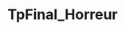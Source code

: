 # TpFinal_Horreur
<!--  
JÉSUS SANTERRE
                   dMMMMMMMMMMMMMMMMMMMMMMMMMmdhyyyyyyyyyyyyyyyyyyyyyyyyyyyyyso/:--.--:+osyyyyyyyyyyyyyyyyyyhmNNd+-..```..-:/+osssssssyhhsoo++osssyyyhdmNNNNNNNmddhhhhhdddddddmmNNNNNNNNNNNNNNNNNNNNNMMMMMMNNNNNNmmmNmmNNNmmmmmmmmmmmmmmmmmmmmmmmmmmmmmmmmmmmmmmmmmmmmmmNNMMMMMMMMMMMMMMMMMMMMNNNNmmmmmmmmdd
                  .mMMMMMMMMMMMMMMMMMMMMMMMMNmhhyyyyyyyyyyyyyyyyyyyyyyyyyyyyyyso+//://+syyyyyyyyyyyyyyyyyyyydmNNh/-.````..-:/+osssssssyhysoo++oosssyyhdmNNNNNNNmddhhhhhdddddddmmNNNNNNNNNNNNNNNNNNNNMMMMMMMNNNNNNNmNNNmNNNNNNmmmmmmmmmmmmmmmmmmmmmmmmmmmmmmmmmmmmmmmmmmmNNMMNmdddddmNNMMMMMMMMNNNNmmmmmmdddd
                  /MMMMMMMMMMMMMMMMMMMMMMMMMNdhyyyyyyyyyyyyyyyyyyyyyyyyyyyyyyyyyssssssyyyyyyyyyyyyyyyyyyyyyhdmNNy:..````..-:++sssssossyhyso+++oosssyyhdmNNNNNNmmddhhhhhdddddddmmNNNNNNNNNNNNNNNNNNNNMMMMMMMNNNNNNNNmmmmmmmmmmmmmmmmmmmmmmmmmmmmmmmmmmmmmmmmmmmmmmmmmmmmmNNNmyo+///+oshmNNNMMMMNNNNmmmmdddddd
                  sMMMMMMMMMMMMMMMMMMMMMMMMNNdhyyyyyyyyyyyyyyyyyyyyyyyyyyyyyyyyyyyyyyyyyyyyyyyyyyyyyyyyyyyyhdmNms:..````..-/+osssssossyysoo+++oosssyyhdNNNNNNNmmdhhhhhhdddddddmNNNNNNNNNNNNNNNNNNNNMMMMMMMNNNNNNNNNmmmmmmmmmNNNmmmmmmmmmmmmmmmmmmmmmmmmmmmmmmmmmmdddmmmmNNNs/-....--/+ydmNNNNNNNNmmmmmdddhhh
                  NMMMMMMMMMMMMMMMMMMMMMMMMNmdhyyyyyyyyyyyyyyyyyyyyyyyyyyyyyyyyyyyyyyyyyyyyyyyyyyyyyyyyyyyyhdNNdo-.`````.--/+ossyssssyhysoo+++oosssyyhmNNNNNNNmmdhhhhhdddddddmmNNNNNNNNNNNNNNNNNNNNMMMMMMMNNNNNNNmmmmmmmmmmmNmmmmmmmmmmmmmmmmmmmmmmmmmmmmmmmmmmmdddddmmNNNd/-.````..-:oyhdmNNNNNmmmmmdddhhhh
                 .MMMMMMMMMMMMMMMMMMMMMMMMMMNdhyyyyyyyyyyyyyyyyyyyyyyyyyyyyyyyyyyyyyyyyyyyyyyyyyyyyyyyyyyyyhmNNh+-.````..-:/+ossyyyyyhhyso+++oosssyyhdmNNNNNNNmddhhhhhdddddddmmNNNNNNNNNNNNNNNNNNNNMMMMMMMNNNNNNmmmmmmmmmmmmmmmmmmmmmmmmmmmmmmmmmmmmmmmmmmmmmmmdddddmmmNNNy:.```````.:+syhdmmmmmmdddddhhhyyy
                 oMMMMMMMMMMMMMMMMMMMMMMMMMMNdhyyyyyyyyyyyyyyyyyyyyyyyyyyyyyyyyyyyyyyyyyyyyyyyyyyyyyyyyyyyyhmNNy/-.````..-:++osyhhhhhhhyso+++oossyyhhdmNNNNNNNmddhhhhddddddddmmNNNNNNNNNNNNNNNNNNNNMMMMMMNNNNNNNmmmmmmmmmmmmmmmmmmmmmmmmmmmmmmmmmmmmmmmmmmmmmddddddmmmmNNmo-```  ```.-/osshhdddddhhhhhyyyyyy
                 yMMMMMMMMMMMMMMMMMMMMMMMMMMMmdhyyyyyyyyyyyyyyyyyyyyyyyyyyyyyyyyyyyyyyyyyyyyyyyyyyyyyyyyyyhdmNms:..````..-/++osyhhhhhhhsoo+++oosssyhhdmNNNNNNmmddhhhhddddddddmmNNNNNNNNNNNNNNNNNNNMMMMMMMNNNNNmmmmmmmmmmmmNmmmmmmmmmmmmmmmmmmmmmmmmmmmmmmmmmmddddddmmmmNNd+.``   ```.-/+osyhhhhhhyyyyyssssss
                .mMMMMMMMMMMMMMMMMMMMMMMMMMMMNmhhyyyyyyyyyyyyyyyyyyyyyyyyyyyyyyyyyyyyyyyyyyyyyyyyyyyyyyyyyhdNNmo:..````..-/+ossyhhhyhhyso++++oosssyyhdmmmmmmmmddhhhhdddddddddmmNNNNNNNNNNNNNNNNNNNMMMMMMMNNNNNmmNmmmmmmmmmmmmmmmmmmmmmmmmmmmmmmmmmmmmmmmmmmmmddddddmmmNNNh/.``   ```.:/+osyyyyyyyssssooooooo
                :MMMMMMMMMMMMMMMMMMMMMMMMMMMMMNmhhyyyyyyyyyyyyyyyyyyyyyyyyyyyyyyyyyyyyyyyyyyyyyyyyyyyyyyyyhmNNd+-.````..-:/+osyhhhyyyyyso+++++ossssyyhdddmmmmddhhhhhhhhhhhhddmmNNNNNNNNNNNNNNNNNNNMMMMMMMNNNNmmmmmmNNNmmmmmmmmmmmmmmmmmmmmmmmmmmmmmmmmdmmmmmmmdddddmmmNNNy:```   ```.:/+osyyyysssoo+++++++++
                sMMMMMMMMMMMMMMMMMMMMMMMMMMMMMMNmdhyyyyyyyyyyyyyyyyyyyyyyyyyyyyyyyyyyyyyyyyyyyyyyyyyyyyyyhdmNNh/-..```..-:++ossysssssyyysssooosssssyyyhhhhhhyyyyyyyyyysyyyyhhdmmmmmmNNNNNNNNNNNNNNMMMMMMNNNNNNmmmmmmmmmmmmmmmmmmmmmmmmmmmmmmmmmmmmmmmmmmmmmmmmmmddddmmNNms-``    ``.-:/+ossyysso++///:://///
                dMMMMMMMMMMMMMMMMMMMMMMMMMMMMMMMNNmhhyyyyyyyyyyyyyyyyyyyyyyyyyyyyyyyyyyyyyyyyyyyyyyyyyyyyhdNNmy/-..```.-/+ssooooooosssssooooooooooosssyyyyyyyyyyysssssssssyyhhhddddmmmNNNNNNNNNNNNNMMMMMNNNNNNmmmmNNNmNmmmmmmmmmmmmmmmmmmmmmmmmmmmmmmmmmmmmmmmmdddddmmNNm+-``    ``.-:/+ossssso++//::::::://
               -NMMMMMMMMMMMMMMMMMMMMMMMMMMMMMMMMMNmddhhyyyyyyyyyyyyyyyyyyyyyyyyyyyyyyyyyyyyyyyyyyyyyyyyhdmNNms:-...-:/osyy+++oossyyysoooooooooooossssssssssssysyyssosossyyyyyyyhhddmmNNNNNNNNNNNNNNNNMMNNNNNNNmmmmmmmmmmmmmmmmmmmmmmmmmmmmmmmmdmmmmmmmmmmmmmmmddddddmmNh/.``   ```.-//+ossssso++//::::::://
               +MMMMMMMMMMMMMMMMMMMMMMMMMMMMMMMMMMMMNNmdhhyyyyyyyyyyyyyyyyyyyyyyyyyyyyyyyyyyyyyyyyyyyyyyhdmNNmy+:-:/osssso/++oyyyyysoo++++ooooooossssssyyhhhhhyyyyso+o++//+ossssoshdmmNNNNNNNmmmmmmNNNNNNNNNNNNNNmmmmmmmmmmmmmmmmmmmmmmmmmmmmmmdmmmmmmmmmmmmmddddddddmmNy:.``   ```.://+osssssoo++//////////
               yMMMMMMMMMMMMMMMMMMMMMMMMMMMMMMMMMMMMMMMNmmddhhyyyyyyyyyyyyyyyyyyyyyyyyyyyyyyyyyyyyyyyyhhdmmNNmho/+oso+oo/://oyyssso+++//+++oosssossossyyhhhhhyyyssssyyyyss+///////osyhddmmmmmmmmmmmNNNMNNNNNNmmmmmNmmmmmmmmmmmmmmmmmmmmmmmmmmmmmmmmmmmmmmmmmdddddhhhddmms-``    ```.:/+oossssssoo+++++///+++
               NMMMMMMMMMMMMMMMMMMMMMMMMMMMMMMMMMMMMMMMMMMNNmmddhhhhhhhhyyysssssyyhhhhhhhyyyyyyyyyyhhhhdmNNNmyo++oo++++/-:/oyssso//+//:oooyyssooysssyyhhhhyyyssssyyhhhhhyyssoo++//+ooooosyddddhddmmNNMNNNNNNNmmmNNmmmmmmmmmmmmmmmmmmmmmmmmmmmmmmmmmmmmmmmmdddddhhhhhhdmm+-``    ```-:/+oosysssoooo++++++++++
              .MMMMMMMMMMMMMMMMMMMMMMMMMMMMMMMMMMMMMMMMMMMMMMMNNNmmmmddhhhyyyyyyhhdmmmmdddhhhhhhhddddmmNNNNms+++os//++/--:/sooo+////o++yddhyyyosssyhdhhyyyyysssyyhhhyyssyyyyyyyyyssooooooosyyo++shdNNNNNNmmmmmmmmNNNmmmmmmmmmmmmmmmmmmmmmmmmmmmmmmmmmmmmdddddhhhhhyhhdmd/.``    ``.-:/+ossysssoooo++++++++++
              oMMMMMMMMMMMMMMMMMMMMMMMMMMMMMMMMMMMMMMMMMMMMMMMMMMMNNNmmdddddddddmmmmNNNNmmmmmmmmNNNNNNMMMNdo++++oo/+++/:::s+oyo+/+/shsymmdmhhdyhyhdmdhyshhyssyhddhyyhhddmdddddddhhhhhhyysssssoooo+/smNmmddmmmmmmmmNNNNmmmmmmmmmmmmmmmmmmmmmmmmmmmmmmmmmdddddhhhyyyyhhdmy:.`     ``.-//+ossysssoooo++++++++++
             `hMMMMMMMMMMMMMMMMMMMMMMMMMMMMMMMMMMMMMMMMMMMMMMMMMMMNNNmmmmmmmmmmmmmNNNNNNNNNNNMMMMMMMMMMNNdo++++os+/ooo/+//+sssyososddhmmmmhdmmhddmmddhhhhssyhdmhhhdmmmmmmmmmmmmmmmmmmmmdhdhhhysso+/:/++++ydmmmmmmmNNNNNNmmmmmmmmmmmmmmmmmmmmmmmmmmmmmmddddhhhhhyyyyhddms-``    ```.:/++ossysssoooo++++++++//
             .NMMMMMMMMMMMMMMMMMMMMMMMMMMMMMMMMMMMMMMMMMMMMMMMMMMNNNNmmmNNNNNNNNNNNNNNNNNNNMMMMMMMMMMNdso+++oossyo+yyooo++shhhhhysdmddmmmdmmmddddmmdhddhhyhmNmddmNNNNNNNNNNNNNNNNNNNNmmmdddhhhyyssoo/:///ohdmmmmmmNNNNNNNmmmmmmmmmmmmmmmmmmmmmmmmmmdddddhhhhhhyyyyyhdmdo-``    ``.-:/+oosyysssooo+++++++++//
             :MMMMMMMMMMMMMMMMMMMMMMMMMMMMNNMMMMMMMMMMMMMMMMMMMMMNNNNNNNNNNNNNNNNNNNNNNNNNNMMMMMMMMMNd+/+++syyyhhyhddyyssydmmmdhhhddhdddhdmddhhdddhhhyhhydmmmddmNNNNNNNMMMMMMMMMMMMNNNNmmmddddddyhhyso++++shdmmmmNNNNNNNNmmmmmmmmmmmmmmmmmmmmmmmmdddddhhhhhhyyyyyyyhdmd+.``    ``.-:/+ossyysssooo+++++++++//
             sMMMMMMMMMMMMMMMMMMMMNNNNmmmmmmmmmmNNNNMMMMMMMMMMMMMNNNNNNNNNNNNNNNNNNNNNNNNNMMMMMMMMMNdy//++oshhdmmdmmdhhhhdmmmddhyhhyyyyyyhhhhyhhhyyyyyyyyhhhhhhhhhhdmmmNNNNMMMMMMMMMMNNNNNmddmmmmdddhhyssshdmmmmmNNNNNNNNNNmmmmmmmNmmmmmmmmmmmmdddddhhhhhyyyyyyyyyyhdmh/.``   ```.-/++osyyyssooo+++++++++++/
             dMMMMMMMMMMMMMMMMMNNmmdddddddddhhdddddmmNNNMMMMMMMMMNNNNNNNNNNNNNNNNNNNNNNNNNNMMMMMMMMds/:++syydmmNmmNNmddmmddddhhyyssssooooosssssosooooooooosooo++++oooossyhddmmNMMMMMMMMNNNmmNmmdhhyyyhdddddmmmmNNNNNNNNNNNNNNNNNNNNNNmmmmmmmmdddddhhhhhyyyyyysssssyhddy:```   ```.:/+ossyyyssooo++++++++++//
            -NMMMMMMMMMMMMMMMNNmddhhhhhhhhhhhhhhhhhhddmmmNNMMMMMMNNNNNNNNNNNNNNNNNNNNNNNNNNMMMMMMNd/-:/+oyddmmmNmmNNmddddhyysyyssoo+///+++++++++++++++++/++//////////++++oosssyhmNMMMNNNNNNNmmmdysoysyddmmmmNNNNNNNNNNNNNNNNNNNNNNNNmmmmmmddddddhhhhhyyyyyysssssssyydds-``    ``.-:/+osyyyyssooo+++++++++///
            +MMMMMMMMMMMMMMMNmddhhhhyyyyyyyyyyyyyyhhhhhddmNNMMMMMNNNNNNNNNNNNNNNNNNNNNNNNNNMMNNNNh:-:+syhmmmNNNNmmmmdhyyyyssooooo/+++//////////////////////////////////////+++++oshdNNNNNNNNNmmdyo+/oyyhdmNNNMMMNNNNNNNNNNNNNNNNNNNNmmmmmdddddhhhhhyyyyyysssssooossyddo-``   ```.-//+osyyyyssooo++++++++////
            hMMMMMMMMMMMMMMNmdhhyyyyyyyyyyyyyyyyyyyyyyhhhddmNMMMMMMNNNNNNmmmNNNNNNNNNNNNNNNNNNmhh/-/ohddmNNNNNNmmdhhysoo+++++++////////:::::::::::////////////////////////////////++syhdmmmddhhyss+/++oyhmNMMMMMMNNNNMMMNNNNNNNNNNNmmmmdddddhhhhhhyyyyyssssooooooosydh+.``   ```.:/+ossyyyyssoo++++++++/////
            NMMMMMMMMMMMMMMNmdhhyyyyyyyyyyyyyyyyyyyyyyyhhhdmNMMMMMMMMMNNdddmmNNMMMMMMMMMMMMMNNdds//oydmmNNNNNmmdyoo+++++++///////::::::::::::::::::////////////////////////////////+++osssyyhhyosso//o+/+hNNMMNNNNNNNMMNNNNNNNNNNNmmmddddhhhhhhhyyyyyssssooooooooosydy/.``` ```..:/+osyyhyysooo+++++++//////
           -MMMMMMMMMMMMMMMNmdhyyyyyyyyyyyyyyyyyyyyyyyyyhhdmNMMMMMMMMMNdhhhhdNMMMMMMMMMMMMMMNNddsossdmmNNNNNNds++//:::::::::::::::::::::::::::::::://///////////////////////////////+++/+oyoss+/++os+hhys+shNNNNNNNNNMNNNNNNNNNNNmmmdddhhhhhhyyyyyyssssooooooo++oosydy:.``` ``..-/+osyhhhhyysoo+++++++++++++
           sMMMMMMMMMMMMMMMMNmhhyyyyyyyyyyyyyyyyyyyyyyyyhhdmNMMMMMMMMMmhyssydNMMMMMMMMMMMMMMNmdmhhhdmhmNNNNds+//:::::::::::--:::::-----::::::::::://////////////////////////////:////+++osoo+///://ysydmmhooymNNNNNNNNNNNNNNNNNNNmmdddhhhhyyyyyyyssssoooooooo++++oshds:.``````.-:+osyhddddhyssooooo+++oooooo
          `hMMMMMMMMMMMMMMMMMNmdhyyyyyyyyyyyyyyyyyyyyyyhhdmNMMMMMMMMMNdysssshNMMMMMMMMMMMMMMMmdmddddsyNNNmy+/::::------------::::-------:::::::::://///////////////////////:///:::::///++ooo//++:++syyyyhddhyymNNNMMMMMNNNNNNNNNmmddhhhhyyyyyyyyssssooooooooo++++oshh+-``````..-/oyhddmmmddhyysssssssssooooo
          .NMMMMMMMMMMMMMMMMMMNNmdhhyyyyyyyyyyyyyyyyyhhdmNNMMMMMMMMMMmhysssydNMMMMMMMMMMMMMMMNmddddsodmmho//::-------------::::::------::::::::::////////////////////////:::::::::-::://+++/++osssyssoyyydmmysdNMMMMMMMMMNNNNNNmmmddhhyyyyyyyyyssssoooooooooo++++oyhh+-``````.-:+syhdmmmmmdhhhyyyyyyyyssssss
          :MMMMMMMMMMMMMMMMMMMMMNNmmddddddddhhhhhhhhddmNNMMMMMMMMMMMMNmhyyydmNMMMMMMMMMMMMMMNNmdhhs+ydds+/:::---------------::::::-----::::::::::///////////////////////::::::---------://///+oyssy+ohhhssmmmyyNMMMMMMMMMMNNNNmmmddhhhyyyyyyyyssssooooooooooo+++osydh/.`````..-/oyhdmmmmmmddhhhhhyyyyyysssss
          yMMMMMMMMMMMMMMMMMMMMMMMMNNNNNNNNNNNNNmmmNNNMMMMMMMMMMMMMMMNNmmmmNNNMMMMMMMMMMMMMNmdhdhoohhy+/::-------------------::::::::------:::::::::::///////////////::::::::------------::///+oss+oydmmhoyddmodMMMMMMMMMMMNNNmmmddhhhyyyyyyysssssssssssssoooo+ooshdy:.`````.-:+shddmmNmmdddhhhhyyyyyyysssss
         `dMMMMMMMMMMMMMMMMMMMMMMMMMNNNNNNNNNNNNNMMMMMMMMMMMMMMMMMMMMMNNNNNNMMMMMMMMMMMMMMMNddhdsyhhy+::---------------------------------------::--:::::://::://:/::::::::::-----........--::+++o+/+sdmdy+ohdhysNMMMMMMMMMMNNNmmmddhhhyyyyyyyyyyyyyyyyyyyyysssssyhdmy:.`````.-:+yhdmmNNmmdddhhhhyyyyyyssssss
         :NMMMMMMMMMMMMMMMMMMMMMMMMMNNmdhyyhmNNNMMMMMMMMMMMMMMMMMMMMMMNNNNMMMMMMMMMMMMMMNNNmdyyhhddy+/:-----------------------------------------:::::::::::::::::::::::::::---.............-:++++///ohhys+ossoomMMMMMMMMMMMMNNNmmddddhhhhyyyyyyyhhdddddddddhhhhhdmNms-.````.-:/oydmmNNNmmdddhhhhyyyyyyssssss
         +MMMMMMMMMMMMMMMMMMMMMMMMMMNmhooo+oydNNMMMMMMMMMMMMMMMMMMMMMNNNNNMMMMMMMMMMMMMNNNdhysdddhy+::---------.-.......-------------------------:-----::::::::::::::::::---...............-://+//:-:osoo/+++/sNMMMMMMMMMMMMNNNNmmmmddddhhhhhhhhdddmmmmmmmmmmmmmmNNdo-.````.-:+shdmmNNNmmddhhhhyyyyyyyssssss
         hMMMMMMMMMMMMMMMMMMMMMMMMMMNh+::::/+hNNMMMMMMMMMMMMMMMMMMMMMNNNNNNMMMMMMMMMMMMMNNmhs+yyyyo:----.------............--------------------:-----::::::::::::::::::::--........`......---://:::--:/++:/s+/yNMMMMMMMMMMMMMNNNNNNNmmmmddddddddddddddmmmmmmmmmmNNNh/-.````.-:+shdmmNNmmddhhhhyyyyyyssssssss
         NMMMMMMMMMMMMMMMMMMMMMMMMMNdo:-...-/ymNMMMMMMMMMMMMMMMMMMMMMNNNNNMMMMMMMMMMMMMMMMdhs++sso/:----------..........-.--------------------------:::::::::::::::::::----.........`.`...---://:------:/::ysodNNNNNNNNNMMMMMMNNNNNNNNNmmmmmmmdddddddddmmmmmmmmNNNNy/.`````.-/oyddmmNNmmddhhhyyyyyysssssssss
        -MMMMMMMMMMMMMMMMMMMMMMMMMMNy+:--.--:smNMMMMMMMMMMMMMMMMMMMMMMMNNMMMMMMMMMMMMMMMMMds+//oo+:---------......--......---------------------------:::::::::::/:::::::---...........``....-:///:-.--.----/oodNNNNNNNNNNMMMMMNNNNNNNNNNNNmmmdddhhhhhhhhhddmmmmNNNNs:.````.-:/oydmmNNNmmddhhhyyyysssssssssss
        sMMMMMMMMMMMMMMMMMMMMMMMMMMNds/::::/ohmMMMMMMMMMMMMMMMMMMMMMMMMMMMMMMMMMMMMMMMMMMNho::+o+/:---------...---.........--------------------------::::::::::::::::::----.........``````..--://:-..-..---:/odNNNNNmmNNNMMMMNNNNmmmmmNNNNmmdhhhhhhhssoooosyhdmNNNmo-.````.-:+shdmmNNNmmddhhyyssssssssssssss
       `yNNMMMMMMMMMMMMMMMMMMMMMMMMMNmhsoosydNNMMMMMMMMMMMMMMMMMMMMMMMMMMMMMMMMMMMMMMMMMMNh+::++/::---------...............--------------------------::::::::::::---------..-........``````..-:::::--..-...:/smNNNNmmmmNNNMMMNNNmmmmmmmmmmmdhyyyyyhyo++/:/+oshmNNNd+-..``..-/+yddmNNNNmmddhyysssssssssssssss
       .ddmmNNMMMMMMMMMMMMMMMMMMMMMMMMMNNNNNMMMMMMMMMMMMMMMMMMMMMMMMMMMMMMMMMMMMMMMMMMMMMNyo/:/:::----------...............----------------------------:::::---------------------.....``````..-:/:::-.`.-.`:/hNNNNNmmmmmNNNNNNNmmmddhhhhhhhyysssyyyso++/:/+oshmNNNh+-.....-:+shdmmNNNNmmddhyysssosssssssssso
       :hhhddmNNMMMMMMMMMMMMMMMMMMMMMMMMMMMMMMMMMMMMMMMMMMMMMMMMMMMMMMMMMMMMMMMMMMMMMMMMMNs+/::-:-----------..............--------------------------------------------------------...````````..-::/::.......:hNNNNNmdmmmNNNNNNmmmdhhysooooosoooossysssoooosyhdNNNNy/-....-:/oydmmNNNNmmddhyyso++///://++++++
       +yyhhhdmNNMMMMMMMMMMMMMMMMMMMMMMMMMMMMMMMMMMMMMMMMMMMMMMMMMMMMMMMMMMMMMMMMMMMMMMMMN///--::::----------.................---..---------.---------::-------------------------....`````````..-:/:-......`:hNNNNNmmmmmmNNNmmmmddhysoo++++++++oosssyyhhddddmNNNNNs/-....-:+oydmmmmmdhyso+/::--......-://///
      `syyyhhddmNMMMMMMMMMMMMMMMMMMMMMMMMMMMMMMMMMMMMMMMMMMMMMMMMMMMMMMMMMMMMMMMMMMMMMMMMm:/-.-/::::---------................--...--.--------..------:::::::------------::::::--..`````````````.--//-....-.`:hNNNNNmmmmmmmmmdddddddhhysssooo++++ossyyhddmmmmmNNNNms/-...-:/oshmmmhyo//:--...````````..-:::::
      -yyyyyhhdmNMMMMMMMMMMMMMMMMMMMMMMMMMMMMMMMMMMMMMMMMMMMMMMMMMMMMMMMMMMMMMMMMMMMMMMMMd-:..:///::---------.....................--...------------::::::::::::::::::/++//////::-..````````````..-/+:....-.`.hNNNNNNmmmmmmmdhhhhhddmmmmddhsooooossyyhhddmmmmmNNNNmo:-...-:+sydmdy+:-..```````````````.-:::::
      /yyyyyhddmNMMMMMMMMMMMMMMMMMMMMMMMMMMMMMMMMMMMMMMMMMMMMMMMMMMMMMMMMMMMMMMMMMMMMMMMMd/..-:///::----.....................--------------:::---::::::://++osssyyyyyhhhysssso++/:--.....```````.-:o:.--.....sNNNNNNNNNNNmmdhhhhhdddmmmmmdhyysssyyyhhdddmmmmmmNNNdo:--.--/+shmmho:.```````````    ```.-:::::
      oyyyyhddmNNMMMMMMMMMMMMMMMMMMMMMMMMMMMMMMMMMMMMMMMMMMMMMMMMMMMMMMMMMMMMMMMMMMMMMMMMMd:--/+//::----................---------::/:------:://::::::///+osyyhdmmmdmmmddhyysso++/::::--.....````..:/:---.....+NNMMMNNNNNNNmddhhhhddddmmmmmdhyyyyyyhhhdddddddmmNNNh+:--.-:/oydmmy+-.```````````    ```.-:::::
      hhhhhdmNNMMMMMMMMMMMMMMMMMMMMMMMMMMMMMMMMMMMMMMMMMMMMMMMMMMMMMMMMMMMMMMMMMMMMMMMMMMMN/::+++/:::---..............-----::::::://:-----::::////////+osssyyhddmddddhhhyysoo+//::--::--....`.....-//----....-dMMMMMMNNNNNmmdddddddddddmmmdhhyyyhhhhhddddddddmNNmy/--.--:+oydmmy/.```````````     ``..-:::::
     -mdmmNNNMMMMMMMMMMMMMMMMMMMMMMMMMMMMMMMMMMMMMMMMMMMMMMMMMMMMMMMMMMMMMMMMMMMMMMMMMMMMMMh::+o//:::---........-----:/++oo++++/////:--::-:::::/o++++++oosyyhhhdmmmmdhhyysyyyyys+:---::---.....`..-//:--.....:dNMMMMNNNNNNmmddddddddddmmmmddhhhhhhdddhhhhhhdmmNNmy/--.--/+shdmds:.``````````      ``.-::::::
     sNNNMMMMMMMMMMMMMMMMMMMMMMMMMMMMMMMMMMMMMMMMMMMMMMMMMMMMMMMMMMMMMMMMMMMMMMMMMMMMMMMMMMN+-/o//:::-------::::/++++syhddhysoo+++///:::::::::::/+osssssyhhhdmmmdhhhhdddddhys+:/syo:-----.....``..-:++/-....-odmmNNNNNNNNmmmddddddddddmmmmmddddddddddhhhhhddmNNNdo:----:/oyhmmdo-.``````````     ```.-::::::
    `yNNMMMMMMMMMMMMMMMMMMMMMMMMMMMMMMMMMMMMMMMMMMMMMMMMMMMMMMMMMMMMMMMMMMMMMMMMMMMMMMMMMMMMy.:+//:::--:::/++++osyyyhhdmdddhysssoo++////++:::::/:://+syhdddddddddddmmdsdNddshdmyooys:----....````..://:-....-::..-sdmmmmmmmmdddddddmmmmmmmmmmmmddddhhhhhdddmmNNNdo:----:+sydmmh+-.``````````     ```.-::::::
    .dNMMMMMMMMMMMMMMMMMMMMMMMMMMMMMMMMMMMMMMMMMMMMMMMMMMMMMMMMMMMMMMMMMMMMMMMMMMMMMMMMMMMMMm--///:::::///+++++osssyyhhdhddddddddhysoooo/:-----:-:::/+syysyhhdhho/omNNNNNNy:::+yso+++/:--....````..-:/:-....-...-:.+dmmmmmmmmmmmmmmmmmmmmmmmmdddhhhyhhhhdddddmmmh+:----/oshdmmy/-```` ``````     ```.-:::::/
    -hNMMMMMMMMMMMMMMMMMMMMMMMMMMMMMMMMMMMMMMMMMMMMMMMMMMMMMMMMMMMMMMMMMMMMMMMMMMMMMMMMMMMMMNo--:/:::::///////+ooo+oshhhhhhhhhhdddddhs+:--.----::::://++++ososso+//+yyyhyo/::::-----:----...`````...::-....-...:os::ydmmmmmmmmmmmmmmmmmmmmmddhyyyyyyyyyhyyssyhddy+:---:/oyhmmms:.``````` ``      ``..::::://
    +dNMMMMMMMMMMMMMMMMMMMMMMMMMMMMMMMMMMMMMMMMMMMMMMMMMMMMMMMMMMMMMMMMMMMMMMMMMMMMMMMMMMMMMMd:-:/::::::////+ssosyhhydmhymmssyhyyo+///::---------:--://++///////+++++++++//::--...--..---....``````.-:--..`...`./+/-sdmmmNNNmmmdddddmmmddhhyyssssssssssoo+++oshhs/:---:+oydmmdo-.```` `` ``      ``.-::::///
   `ymNMMMMMMMMMMMMMMMMMMMMMMMMMMMMMMMMMMMMMMMMMMMMMMMMMMMMMMMMMMMMMMMMMMMMMMMMMMMMMMMMMMMMMMm:-://--:::://ohhyhho:+hmNmddd+:/osso+/::::-------------:::////+//////////////::---......----...``````..---.``.-.`.:+:-odmmNNNmmddhhhddddhhyssssooooooooo++////+oyho/:--:/+shdmmh+-.```  `````      ``.-:::////
   :NMMMMMMMMMMMMMMMMMMMMMMMMMMMMMMMMMMMMMMMMMMMMMMMMMMMMMMMMMMMMMMMMMMMMMMMMMMMMMMMMMMMMMMMMN+.-:/----::/+syyss+/--ohdhyss//////:::-----------:--...---:::://////+++//////::---...-------...```````..-..`.-..``:/-.odmmmmmddhhyyyhhyysssoooooooooo+++///::/+oyyo/:--:/oyhmmmh/.```   ```       ```.-:://///
   oMMMMMMMMMMMMMMMMMMMMMMMMMMMMMMMMMMMMMMMMMMMMMMMMMMMMMMMMMMMMMMMMMMMMMMMMMMMMMMMMMMMMMMMMMMh--:/----::/+++////:--:///++//////:::---------------....------::::///////::::---------::---....````````........```-:-.smmmdddhyyyyyyssssoooo+++oo++++////::::/+oyy+/::::+shdmNmy:.```  ````       ```.:://////
   dMMMMMMMMMMMMMMMMMMMMMMMMMMMMMMMMMMMMMMMMMMMMMMMMMMMMMMMMMMMMMMMMMMMMMMMMMMMMMMMMMMMMMMMMMm+.-:/------:::--:::::::::://://::::---------------------......---:::::::::::::------:-----...``````````...-:-.`.```-.-ydhhhyysssssssoooo+++++++++++////::::::/+shy+::::/+shdmNds:.```  `````      ``.-:://////
  `MMMMMMMMMMMMMMMMMMMMMMMMMMMMMMMMMMMMMMMMMMMMMMMMMMMMMMMMMMMMMMMMMMMMMMMMMMMMMMMMMMMMMMMMMM+--://---.---------------::::---------------..---------........----::::::::::::---:------....`````````````./s+:--..`../yyyysssoooooooo++++++++++++////::::::::/oyhs+::::/oyhdmNh+-.```````````     ``.-::////++
  :MMMMMMMMMMMMMMMMMMMMMMMMMMMMMMMMMMMMMMMMMMMMMMMMMMMMMMMMMMMMMMMMMMMMMMMMMMMMMMMMMMMMMMMMMN+:::+/---.....--........----------.....----....-------..........---::------------------.....`````````.`````.++/:---.`.+ssssoooooo+++++++++++++++/////:::::::://oyhs/::::+sydmmmy/-.``` ````````   ```.-:////+++
  sMMMMMMMMMMMMMMMMMMMMMMMMMMMMMMMMMMMMMMMMMMMMMMMMMMMMMMMMMMMMMMMMMMMMMMMMMMMMMMMMMMMMMMMMMMd///+/---.................-----.................------..........-------------------.-.......`````..`````````.:/:::--..+ooooo++++++++++++++++++//////:::::::::/+ohho/:::/+shdmmms/.``````````````````..::///++++
 `hMMMMMMMMMMMMMMMMMMMMMMMMMMMMMMMMMMMMMMMMMMMMMMMMMMMMMMMMMMMMMMMMMMMMMMMMMMMMMMMMMMMMMMMMMMNy:+/:--..................--......................----.``......-----------------............`````````````````-//:::-.-+++++++++++++++++++++++//////::::::::::/+shho/:::/oyhdmmdo:..````````````````..-::///////
 -NMMMMMMMMMMMMMMMMMMMMMMMMMMMMMMMMMMMMMMMMMMMMMMMMMMMMMMMMMMMMMMMMMMMMMMMMMMMMMMMMMMMMMMMMMMMm+:/----...................................``......-.`````.....-:::::------..........````.`.```````````````.-:///:-.:+++++++++++////+++++////////:::::::::::/+shy+/:::/syhdmmds/:-...``...........--:::///////
 /MMMMMMMMMMMMMMMMMMMMMMMMMMMMMMMMMMMMMMMMMMMMMMMMMMMMMMMMMMMMMMMMMMMMMMMMMMMMMMMMMMMMMMMMMMMMMd-:-----.....................................-------...........://///:::----...................```````````.::----../+++++++////////////////////::::::::::::/+yhs+/::/+shdmmNmdyo+/:::::::::------::::////////
 hMMMMMMMMMMMMMMMMMMMMMMMMMMMMMMMMMMMMMMMMMMMMMMMMMMMMMMMMMMMMMMMMMMMMMMMMMMMMMMMMMMMMMMMMMMMMMN+------.......................----...--------:::::---/ooo/:---:///+++//::----................```````````....`````./++++//////////////////////:::::::::::::/oyhs//::/+yhdmmNNNmmdhyso++////::::::::://///////
`dMMMMMMMMMMMMMMMMMMMMMMMMMMMMMMMMMMMMMMMMMMMMMMMMMMMMMMMMMMMMMMMMMMMMMMMMMMMMMMMMMMMMMMMMMMMMMMy-.-:---....................----:---::///:::://+/::/hmNNmhs+::::::/+++///:::---...--.....-...```````````....````.:+/////////////////////////:::::::::::::/+ohho/:::/oyhdmmNNNNNmdhyo++////::::::::////+++///
:NMMMMMMMMMMMMMMMMMMMMMMMMMMMMMMMMMMMMMMMMMMMMMMMMMMMMMMMMMMMMMMMMMMMMMMMMMMMMMMMMMMMMMMMMMMMMMNd-.-:----.................---::/+/::+ohmdh+//+oo+/:/oooosso+/::----:/++++//::---..----...--...``````````.....```.///////////////////////////:::::::::::::/+shyo/::/+shddmNNNNNNmdhso++//////::::://///++++/+
oMMMMMMMMMMMMMMMMMMMMMMMMMMMMMMMMMMMMMMMMMMMMMMMMMMMMMMMMMMMMMMMMMMMMMMMMMMMMMMMMMMMMMMMMMMMMMMNm:--::----..............---://///::/osyhy+:://+o+///:----::::---------:/+o+//:--...--:-.......```````````...````-+/////////////////////////::::::::::::::/+shy+/::/+shdmmNNNNNNmdyso++//////////////////++++
dMNMMNMMMMMMMNNNNNMMMMMMMMMMMMMMMMMMMMMMMMMMMMMMMMMMMMMMMMMMMMMMMMMMMMMMMMMMMMMMMMMMMMMMMMMMMMMNm:.-::::---............--::///:-.---:///:--::/+oooo//:---:---------------:/++/:--...--:-.......````````....```.:/+/////////////////////////::::::::::::::/oyhs+/::/oyhdmmNNNNNNmdysoo+++++++++++o+//:::/++oo
NNNNNNNNNMMMNNNNNNMMMMMMMMMMMMMMMMMMMMMMMMMMMMMMMMMMMMMMMMMMMMMMMMMMMMMMMMMMMMMMMMMMMMMMMMMMMMNNN+.--::----------..----:::///:-.......------://+///:::----------...-----...-/+/:-.....---.`....````````.-..`.-/+++/////////////////////////::::::::::::::/oyhs//:/+oydmmNNNNNNNNmdhysssssyyyyhhhyo/::::/+syy
NNNNNNNNMMMNNNNNNNNNMMMMMMMMMMMMMMMMMMMMMMMMMMMMMMMMMMMMMMMMMMMMMMMMMMMMMMMMMMMMMMMMMMMMMMMMMMNNNd:..----------------:::///:-.............---::::::--::--------......------.../+/-.....--......````````-::-:/++++////////////////////////::::::::::::::::+shho+///+yhmmNNNNNMMMNNNmmmmmmmNNNNNNmho/::::/oyhd
NNNNNNNNNMMMMNNNNNMMMNNNNMMMMMMMMMMMMMMMMMMMMMMMMMMMMMMMMMMMMMMMMMMMMMMMMMMMMNMMMMMMMMMMMMMMMNNNmms...---------------:://:-...............---:::--------------......---:::--...:/:-..`.--......```````.:+++++++++////////////////////////:::::::::::::::/+sddysoooydmNNMMMMMMMMMMMMNNNmmmmmddhyso++/:::/+oss
NNNNNNNNNMMMMNNNNNMMMNNNNMMMMMMMMMMMMMMMMMMMMMMMMMMMMMMMMMMMNNNNNNNNNNNNNNNNNNNNNMMMMNMMMMMMMNNNmmy-.----------------:::-..................-----------------........--:::::----.-:-............```````./++++++++//////////////////////::::::::::::::::::/oymNmddddmNMMMMMMMMMMMNNmmdhhyssssoo++/////:--:::/+
NNNNNNNNNNmmmdhhhhdNNMNNNNMMMMMNNmmmmmmNNNNMMMMMMMMMMMMMMMMNNNNNNNNNNmmmmmmmmmNNNNNNNMMMMMMMMNNNmds:.-----------------:--...-------........--------::////////::::---:+oo//::::-..---..`.....`.````````.:++++++++/////////////////////:::::::::::::::::::/ohNMMNNNNMMMMMMMMMMMNNmdhysoo+++///////://:--.-.-:/
NNNNmdhyyyssso+oosydNMMNNNMMMMNmhyssosssyyhdNMMMMMMMMMMMMMMNNNNNNNNNNNNNNmmmmmNNNNNNNMMMMMMMMNNNmho:-.---------------::-------------....--:://++//+ooo++++oo++oooydmNmhs/::::--..---.``.....``````````./+++++++//////////////////////::::::::::::::::::/+sdNmdhhdmNNNNNMMNNNNmdhysoo+////////:::://:-.....-:
NNmdhyo++//////++oydNNNNNNMMMNmhso+/////++oydNMMMMMMMMMMMMMMNNNNMMNNNNNNNNNNNNNNNNNNNMMMMMMMMNNNmy+//+:--------...---::---::::------:://////+oo++++/////:--+:-/hdNNds//::::----..--........````.`````.-/++++++//////////////////////:::::::::::::::::::/+ydmysoosydmNNNNNNNNNmdyso++////////::::://:-....-:/
mmdhso//::::://+oydNNNNNNNMMMNmho//::::::/+shNMMMMMMMMMMMMMMMMMMMNNNNNNMMMMMMNNNNNNNNMMMMMMMMNNmds+/+ss/--------...--:----::::::::/+oooo+//::--.--.-..:/-:+soosys+//:-------:--..---..................:/++++++/////////////////////::::::::::::::::::::/+ydho++++shmmNNNNNNNNdhso++///:::///::::::/:-...--/+
Nmdyo+/:::--::/oydNNNNNNNNNMMNmho//::::://+ohNMMMMMMMMMMMMNNNNmmddddmmNNMMMMMMNNNNNNNNNMMMMMNNNmds+/oyyy:--------...-------:-:/syhddy/:/:-::::/+o/:---::::::::------.....----------.................../+++++++/////////////////////::::::::::::::::::::/oyhy+///+shmmNNNNNNNmdyso++//////////:::::::--..--:/
mmhyo+/::--::/+shmNNNNNNNNNNNNmhso+/////++oydNMMMMMMMMMMNNmmdhyssossyhmNMMMMMMMNNNNNNNNNNNNNNNNmho/+oyhds---------...----------:/oydds+/:-:::::::--::::::-----.............--------..................-+++++++/////////////////////:::::::::::::::::::::/ohhs+///+shmNNNNNNNNmdyso+++///////////:::::---..--:
ssso+/:::--::/+sdNNNNNNNNNNNNNmdhysoooosssydmNMMMMMMMMNNNddhyso+++++oyhmNMMMMMNNNNNNNNNNNNNNNNNmho/+shhmm/--------------------...--::::-------------:::-----...``.........----..---....-............-/++++++/////////////////////:::::::::::::::::::::/+shho////+ydmNNNNMMMNNdhyso++++////////////:::-----:/
/////::::--::/+oyhhhhdddddmmmmmddhyyyyhhhddmNNNNNNNNNNNNmhhyo++////+oshmMMMMMNNNNNNNNNNNNNNNNNNdyo/+shhddy--------------------.....-----..----------:::::---..........`.....--..---.................:+++++++////////////////////::::::::::::::::::::::/+shyo////oydmNNNNMMMNNmhysoo+++++///////////::----::/
::::::::---::://+++++oooosssssyyyyysssyyyhddmmmmNNNNNNNNmhys++/////+oydNMMMMNNNNNNNNNNNNNNNNNNmdy+/osyhhhd+-------------------......----------:::::::::::----....................--.-.............../+++++++//////////////::::::::::::::::::::::::::::/+yhy+////ohdmNNNNNNNNmdhysooo+++++++////////:::---::+
:::::::::::::://///////////////+++++++++ooosssyyyhhhhdddhyso+//////+oydNMMMNNNNNNNNNNNNNNNNNNNmds++osyhhddd/--------------------......------:::::::::::::::---.....................................-/+++++++////////////::::::::::::::::::::::::::::::/oyhs+///+shmmNNNNNNNNmdhysssoooo++++++++++//:::::::/o
/////////////////////:::::::::://////////////++++++oooooo+++///////+oshdmmmmmmmmNNNNNNNNNNNNNNmho/+osyhhdddh-::----::::::----------...------:::::::::::::::----...............``..........-----....-++++++++//////////::::::::::::::::::::::::::::::::+shho+///+shmmNNNNNNmmddhyyssssoooooooooo++//::::::/+o
///////+++++++/////////:::::::://///////////////////////////////////+oossssyyyyhhhdddddmmNNNNmdy+/+osyhhdddd+-::-----:::::-----------------::::::::::::::------.............````........-------..../++++++++/////////:::::::::::::::::::::::::::::-::/+shyo////oydmmNNNNNNmmdhyyssoooooo+++oo+++//:::::::/+s
:::::///////////////////::::::///////////////////////////////////////++/+++++++ooooossyhdmNNmmds+/+osyhhyymNd::::-:----:----------------------------------------........``.``.........--------....-++++++++/////////:::::::::::::::::::::::::::::-:::/+ydy+////oydmmNNNNNmmmdhsoo++++++//////////::::::::/+y
---::::::::/:///////////::::::///////////////+++++++////++++++++++++++/////////++++++oosydmmmmhs+////+ooohmNN+-:::::---------------------------------------.............``.........-------::-...../+++++++//////////::::::::::::::::::::::::::::--:::/oyds+///+shmmmNNNNNNmdhyo++//////::://///:::::::::/+oy
-------:::::::///////::::::::::///////////////////++++++++++ooooooooo++++++++++++++++ooshdmNmmhs+/::-::ooymNMh--:::::---------.......-...........---------.........`..........--------------.....-+++++++/////////:::::::::::::::::::::::::::::::-:::/ohhs+///+ydmmNNNNNNNmdhso+//::::::::::::::::://////+oy
---------::::::////::::::::::::://////////::::///////////++++++ooooooo+++++++ooooooossyhdmmNNmho///::/+ysoymNNo---:::::-------...................----------................----::::::---.........oysoo+++////////::::::::::::::::::::::::::::::::-:::/shho+///oydmNNNNNNNNmdys+//:::::::::::::::::::::::::+s
---------::::::://::::::::::::::::::///:::::::::::::/::///////////////+++++++++oooossyyhdmNNmdyo//+++yhhysosNNm:---::::---------................-------------............--:::///::----.........:mNNmho++//////::::::::::::::::::::::::::::::::::-::/+shyo////ohdmNNNNNNNNmdyo+//:::::::::::::::::-.......-/
.....--------::::::::::::::::::::::::::::::::::::::::::::::::::::::::://////////++++osshdmNNmdyo//:::ohhhho+ydmy/----::::::--------.....------------::-:-:--------------:::::////:----..........+NMMMMNds////:::::::::::::::::::::::::::::::::::--::/+yhs+////ohdmNNNNNNNNmhso+/::::::::::::::::::-........-
``````.........---------::::::::::::::::::::::::::::::::::::::::::::::::::::://////++osydmNNmds+//:/+yhhhhyso++sss+:--::::::::::-------------------:::::::::::-------:://///////::--............hNMMMMNNmo//::::::::::::::::::::::::::::::::::::-:::/oyhs/:://ohdmNNNNNMMNmhso+//:::::::::::::::::--.....--:
`````````````````````.....---::::::://::::::::::://+++osooooo+/:::::::::::::://////++osydmmmmho+/::/yyhhhhhysyys++oss+/:::::////:::::-------::::::://+++++++///:::///++o+++++++/:---...........-NMMNNNNmmy+/::::::::::::::::::::::::::::::::::::-:::/ohyo/:::+ohmNNNNMMMMNmhso+//::::-----::::::--...`...-//
`                  ````````.--:::::://:://+osyyyhhhddddddddddddhhhhyyyssyhhhysyhhyyhddddddmmmdys+/:ohdhdhhysosso+++++syyo+/:///////////::::::///+ooosyyyyyysosssossyso+/+oo+++/::----..........oMMMNNNNNmds/:::::::::::::::::::::::::::::::::::--:::/shy+/::/+sdmNNNNMMMNNmhso+//::::----::::::-..``````.-+/
```````````              ```.-::::::/+syhhdhhhhhhhhhhhhhdddddmdddhhdddddddmdddhdddddmmmNmmmmNNNNmdhsydhhhyysoo++oossssoshmdy++/++++++++++o+oosyyhhdddmdddddhhhhhhhyso:---:::/:::----..........-mMMMMMMMNmdho:::::::::::::::::::::::::::::::::----::/+shy+/::/+shdmmNNNNNNmdhso++//:::::::::::::-.``````..:s:
-.......```````````````````..---:/+shdddddhhhhhhdddhhhhyyyhddmmmmdddddhdddmmmmmmmdddmmmNNNNNNNNNmmdyyydhhhyyssssshhhhhy+oyhhddyoooyyhhhhhhddmmmmNNNNNNmmmmmmmmmmmdhs/--..---------............oMMMMMMMNNdsss/::::::::::::::::::::::::::::::------::/+yhs/::::+osyyhhhddddhysoo++////::::::::::--.````..-:oy.
::::::----------............-:/+sddhhddhhddhdhhhdddddddhhyyyhddmmmmmdddhhhddmmmmmmdddmmNNNNNNNNNmddmyyhdhdhyyyysssyhhhy+o+oNMMMMNmmmmNNNNNNNNNmmmmmmmmmmmddddddmmdyo:-...-----.--...........-:dMMMMNNNmNNNho/:::::::::::::::::::::::::::::-------::/oyho/::::/+ooooosssssoo++////////////:::---.``````..:os 
------:::::::::::--------:+osyysyhdddhyyhdddddhhhhddddddhhhyhhhdmmmmmmddddddddmmmmmmmmmmmNNNNNNNmmmNmyhhddhhyyyyyyyyhhss+sNMMMmhmNNNNNNNNNNNdyo+++osssyyhsso+ooosyo+:--..--------.........--/shyyssssosNMMMm+:::::::::::::::::::::::::::::-------::/ohyo/::::/+oooooooooo++/////:::::::::::----.````...-:o: 
----------:::::::----:/+oyhhddhyhhddhyyyhdmmdddhdhhdhhdddhhhhhhhhdmNNmmmmddddddddmmmmmmmmNNNNNNNmNNmmdhhdddhyyyssyyhhyso+mMNNNhyosdmmNNNNNNNms////////++++///:///++/:--.....------.-----::oyddmddddmmmMMMMMNy::::::::::::::::::::::::::::--------::+shy+::::/+ssssssssssoo+//::::::::::::-----..````...-/h. 
------------:://::/+osyysosddhdddhdmhyyyhdmmmmddddddhhdddhhhhhyyhhdmNNNmmmdddddhhddmmmmmmNNNNNNNNmmmmdmdhdddhhhhdddddyssyNMNds+oo//yyhhhhdmmmds+///:::::////:::::://:--.....-------::/+ydmdhdddddmmNMMMMMMMMh+oosso+//:::::::::::::::------------:/+shs+::::+osyyyyyyyyso++/:::::::::---------.````````.:o` 
..----------://+/+ooosyhdhyyyhdddddmmhyyyhdmmmmddddddhddddhhhhyyyhhdmNNNmmmmmmdddddddddmmmmmNNNNNmmmmmmmdddmdhhhhhddhyhshMM+````-++:ossyyyhddmdyo+/////::::///::-------...--------:+ydddmmdddmmdmmmNMMMMMMMNymNNNNNNmmdyso+:::::::::------------::/+yho/::::+osssssssssso+/:::::--------------.``    ``.-:  
........----:/+osyhyysssyhmhsoyhyhhdmdhyyyhdmmmmdddddddddhhhhhhyyyyhdmNNNmmmmmmddddddhhdddmmmNNNNNNNmmmdddmmmmddhhhdmdhyyNMs.` ``/oo/ssoossyhmmdhys+//:////++/:::---::--.-------:+ymNNmmNNmmdddmNNMMMMMMMMMNymNNNNNNNNNmmmddhyo//::::::///////::::/ohho/:::/+ossssssssso+/:::----------------..```   ``./-  
.........---:+syyhhhyssyyydhhooosdhhdmdyysyhdmmmmmmdddddddhhhhhhhhyyhhdmNNmmmmmmmdddhhhhhddddmmNNNNNNmmmmddddmmddhhhhdddymMN+.```omyyossooooshdhhyyso++oooooo++//:::::---...--:/sydNMMNNNNNNmdddNNMMMMMMMNmhddmNNNNNNNNmmmmmNNNmmddhdhhhhyhhhhhhhhhhddhs+/++ooooooooooo+//::-----------------.```    ``-+   
-----..-----+yhhhhyssyhhyhhhyo+ssyhdydmhysyyhdmmNmmmmdddddhhhhhhhyyyyyhdmNmmmmmmmmdddhhhhhdhddddmmmNNmmmmmmddddmdddddddmdhmMNhoohNNdhyoyo++++shhyyso+/::::::::::-----......-:+sdmmmNNNMNNmdddmmNNMMMMMMMNmhhhddmNNNNNmmmmmmmmmmmmmmmdhhhhhhhhhhhhdddhhddddddhhhhyyssoo++/::------------------.``     ``-/   
::::------:+syhhhhysyhddhhhhyssoyhhhhyhdhssyhdmmmmmmmmddddhhhhhyyyyyyyhhdmmmmmmmmmmmdddhhhhhhhhddddmmmmmmmmmmdddmmddddmdmmmmNMMMMMNNdhyyy++////+osyso/::::::---------------/oymdmmmmmmmNNNmmmmNNMMMMMMNmdhhhddmmNNNNNNNmmmmmdmmmddddddhhhhyhhhhhddmmdddddmddddddddhyyyyso+:------------------.```  ```./:   
yso+//:://osyhhhhhsshddddhhhyyshy+shdhydhssyhddmmmmmmmmmddddhhhhhhyyyyyyhhmNNmmmmmmmmddddhhhhhhhhhdddddmmmmmmmmdddddmmmNNNNmmdNMMMMMMMNNmdhs+oo++/+++///::::::::--------:/+syshmmmmddddmmNNNNNNNMMMMNmmdhhhddmmNNNNNNNmmmmmmmmdddddhhddhhhyhhhdddmmmmmdddmmmmmmmdddhhhhhhyysso/:-------------..``````.:+-   
dhs/:---/oyyhhhyyysshdddddhhhhhhysyyhhhyhhssyhdmmmmmmmmmmmddddddhhhhyyyyhhdmmmmmmmmmmmmddddhhhhhhhhhhhhdddmmmmmmmmddddmmNmsoymmNNNNNNNMMMMNNmo/+ooo+//:::///////:::::::/+oshhddhhdmmmmmmmNNNmNNNMMNdmmmdhhhdmmNNNNNNmmmmmmmmmdddddhhhhddhhhhhhddmmmmmmddddmmmmmmddhhhhhhhhhhhhhyoo/-----------.......-/+`   
dy+:...-+syyhhyyysosyhddddddhhhhhhsyhyyhyhssyhhdmmmmmmmmmmmdddddddhhyyyyyyyhdmmmmmmmmmmmddddddhhhhhhhhhhhhddddmmmmmmmdddddy+:odmNNmmmmmNNMNNmyso--:/+/:::::::::::::::///oosyhddhhhhhddddmmmmmNNNNmy/dNdhhhdmmNNNNNNmmmmmmmdmdddddhhhhhdddhhhhddddmmmmmmdddmmmNmmdhhhhddhhddddyyhyhho-----------------:++    
ys/-.../ssyyhyysoossyhdddmdddhhhdhs+yhyhysysyhhhdmmmmmmmmmmmdddddhhhhyyyssyyhdmmmmmmmmmmmmdddddddhhhhhhhhhhhdddddmmmmmddddddddmmNNNmdddddmNNNdsmh+:---...-------------::+ssyhhhhhdhdddhhdmdhmNNNNy/oddhhhddmNNNNNNmmmmmmdddddddddhhhhhddddhhhddddddmmmmdddmmNNNmdhhhddddddmmmdyyyshhy+--------------:/o-    
so/-../ssyhhyyyooosyyhhddmmdddddddyssyshhsyyyhhhddmmmmmmmmmmmddddddhhyhyyysyyhdmmmmmmmmmmmmddddddhhhhhhhhyhhhhhdhddddddddddddddddmmNNNNmddmmNNdyddhs+:--......-------::/syshhyyyyyyyhhyyhhhhmdmNmddmdhhyhddmNNNNmmmmmddddddddddddhhhhhdddddhhhdddddmmmmmddmmNNNmdhhhdddddmmNNmhsysyyyhs:------------:/o.    
s+:../ssyhhhyysooossyhhhddmdddddddhsohhyhysyyyyhhddmmmmmmmmmmmddddddhhhyyyyyyyhdmmmmmmmmmmmddddddddddhhhhhhhhhhhhhhhhddddddddddddddddmNNNNmmmdmmddmddys+:---::::::::::/+yyhdhyyyyyyyyyyyyyyhdmNNNNmddhyyhddmmNNNmmmddddddddddddddhhyhhhdddddhhhddddddmmmmmmmNNmdhhhhddddmmNNNmdysssyshhh+-----------:/+`    
o+:./osyhhhhysoooosyyhhhdddmmddddddyosyhhhsyyyyhhdddmmmmmmmmmmddddddhhyhyyyyyyhdddmmmmmdmmdddddddddddhhhhhhhhhhhdhhhhdhhdhhddddddddddhddmmNNNNNmmmmmmmmmdyo+:::::::://osoyhhhhhyyyhhyyyyhhhmNMMMNmdhhyyyhdmmmmmmmmddddddddddddddhhhhhhhhdmmddhhhdddddmmNNmmNNNmdhhhhhdddmNNNNmdhyssysydhho----------:+/     
++:/osyhhhhyssoooosyyyyhhddddmmmddddyssyydhyyhyhhhhddmmmmmmmmdddddddhhhhhyhyyyhhhdddmmmmmmmmmdddddddddhdhhhhhhhdddhdhdhhdhhhhhhhdhddhhhhhhddmNNNNNNmddmmmmNmdyo/:::::ohhhhyyyyhhhdddhhhhdmNMMMNNmdhhyyyhhdmmmmmmmdddddddddddddddhhhhhhhhddmddhhhhddmmmmNNNNNNmmdhhyhhddmmNNNNmmhysyysyddhho:.------:/+-     
+/:osyyhhhyysoooosyyyhhhyyhddmmmmmddhsshhhhsyhhhhhhhdmmmmmmmmmdddddddhhhhyyyyyhhhhhddmmmmmmmmddddmdddddddhhhhhhhddhhhdhhdhhhhhhddhhhhhhhhhhhhddmmNNNNNmmmmddmNNNdy+:syyhdmdhhhhhddmddddmNNMMNNmmddhhyyhhhdmmmmmmdddddddddddddhhhhhhyyhhhhddmddhhhdddmmmNNNNNNmmdhhyhddmmNNNNNNmhysyssyhdddhs:.-----:/o      
+/oyyyyyhhyyssoosyhhhddhyyyhdddmmmdddyshhydyshhhhhhhddmmmmmmmmdddddddddhhhhyyyyyyyyhddmmmmmmddddddddddddddddhhhhhdhddhhhhhhhhhhhhhhhhdddhhhhhhhddddmNNNNmmmmmmmmNNy+hddhhdmmddddddmmmNNNMMNNNmmddhhyhhhhddmmmmmmmddddddddddhhhhhhhyyhhhhhhdddddhhhhdmmmmNNNNNNmdhhyhddmmNNNNNNmhysysoyhdddddh/-----://      
+osyyyyhhyysosssyyhdddddhhyhhhdddmddddssyyhhsyhyyhyhddmmmmmmmmddddddddhhhhyyyyyyyyyhhddmmmddddddddddddddddddddhhhdhhdddhhhhhhhhhhhhhddddddhdhhhhhhhddmmNNNNNNNmmmhosyhhhhhdmNmddddNNNNNNNNNNmmdddhhhhhhddmmmmmmmddddddddddhhhhhhhhyyyyhhhhddddddhhhddmmmNNNNNNmdhhhddmmNNNNNNNmhyyyssyhhdddddh/----:+:      
+syyyhhhhhyssssyhhhddmddhdhhhhddddddddyshhhdyyhyyhhhhddmmmmmmmmddddddddhhhhyyyyyyyyhhhhddmmdddddddddddddddddddddddhhdddhhhhhhhhhhhhhdddddddddhhhhhhhddddmmmmNmmmdoyhs-`.-ohddmmmmNNNNNNNNNmmmmdddhhhhhdddmmmmmmdddddddddhhhhhhhhhhyyyhhhhhhhdddddhhhddmmNNNNNNmdhyhddmmNNNNNNNmdyyyysyhhhdddddh+--:/+.      
syyhyhhhhhysssyyhhdddmdddddhhhhhddddddhosyhdhyyyyhhhhhddmmmmmdmmddddddddddhyyyyyyyyhhhhhddddddddddddddddddddddddddddhhdhdhhdhhhhhhhhdddddddddhhhhhhhhddddmmmNNNNhoyh+`   .ohhddmmNNNNNNNNmmmmmddddhhhhddmmmmmddddddddhhhhhhhhhhhhhyyyhhhhhhhhdddddddddmmNNNNNNmdhhhdmmmNNNNNNNmdhyysyhhhhddddddh/-:/+`      
yyyyyhhhhyssssyyhhdddmmdddddhhhhhdddddhsyhhhhsyyyhhhhhhdmmmmmmdddddddddddddhhyyyssyyyhhhhddddddddddddddddddddddddddddddddhhdhhhhhhhhhhhdddhddddhhhhhhhddddmmNNNNsoydh.` ``/hdmmmmNNNNNNNmmmmmddddhhhhdddddddddddddddhhhhyhhhhhhdhhyyyhhyhhhhhdddddddddmmNNNNNNmdhhhdmmmNNNNNNNmdhyyyyhhhhdddddhhs//o+       
yyyyyhhhhysoosyhhhdddddddddddhyhhhhdddhyssyhdsyhhhhyhhhddmmmmmmddddddddddddhhyyysssyyyhhhhdddddddddddddddddddddddddddddddddddhhhhhhhhhhhhdddddddhhhhhhdddddmmNNNs+shdy/--/sddmmmmNNNNmmmmmmmmdddddhhhhddddddddddhhhhhhhyhhhhhhhddhyyyhhhhhhhhhddddddddmmNNNNNmmddhhdmmmNNNNNNNmdyyssyhhhhdddddhyysoh:       
yyyyhhhyysoosyhhhddddmddddddddhhhhhhhhhhyyhhdsshhhhhhhhddmmmmmmmmdddddddddddhhyssssyyyhhhhhdddddddddddddddddddddddddddddddddddhhhhhhhhhhhdddddddhhhhhhhhddddmmmmosyhyhhdhhhddmddhmmmmmmmmmmmmmdddddhhhddddddddddhhhhhhhhhhhhhhdddhhyyhhhhhhhhhdddddddmmmNNNNNmmdhhhdmmNNNNNNNmmdhyyyhhhhhddmmdhysssh.       
yyhhhyyyyoosyhhhdddddddddddddddhhhhhhhhhysshdhyyhhhhhhhhddmmmmmmdmmdddddddddhhhyyysyyyhhhhhhhddddddddddddddddddddddddddddddddddhhhhhhhhhhhdhhhhdhhhhhhhhhdddmmmmosyhhhyyhhyhhhdmmmmmmmmmmmmmmddddddhhhhddddhhhhhhhhhhhhhhhhhdddddhhyhhhhhhhhhhhhddddmmmNNNNNmmddhhhdmmNNNNNNNmmdhyyyhhhhddmmddhysss+`       
hhhhhyyysooshhhhddddddddddddddddhhhhhhhyyshhdhhyhhhhhhhhhddmmmmmmdddmddddddddhhyyysyyyyyyhhhhhddddddddddddddddddddddddddddddddddddhhdhhhhhhhhdhhhhhhhhhhhdddmmmdooydhhhhhhyhhhdddddmmmmmmmmmmdddddhhhhhdddhhhhhhhhhhhhhhhhdddddddhyyyhhhhhhhhhhdddddmmmNNNNmmddhhhhdmmmNNNNNNmmdhyyyhhhhdmmdhhyyssy/        
hhhhhyyssosyyhhdddddddddddddddddhhhhhhhyysoyhdhhhhhhhhhhhddmmmmmmmmmmdmmdddddhhhyysssyyyhyhhhhhhddddddddddddddddddddddddddddddddddddddhdhdhhhdddhhhhhhhhhhddmmmmosydhhhyyyyyhyyddhhdmmmmmmmddddddhhhhhhhhhhhhhhhhhhhhhhhhddddddddhyyyhhhhhhhhhhdddmmmmNNNNmmddhhyyhdmmmNNNNNNmmdhysyhhddmmddhyyssyy-        
hhyhyyyssosyhhhhhdddddddddddddddddhhhhhyyyyyydhhyhhhddddhhddmmmmmmmmmmmmmmmdddhhhyyssysyyhhhhhhhhddddddddddddddddddddddddddddddddddddddddddhdddddhhhhhhhhhddmmmmossddhhhhhhhhhhhdhyhmddddddddddhhhhhhhhhhhhhhhhhhhhhhhhhhdddddddhhyyyhhhhhhhhhhdddmmmNNNNmmmddhhyyhdmmmNNNNNmmddhyyyhdmmmdhhhyyysyy`        
yhhhhysssssyhyyhhhhddddddddddddddddhhhhyssyhydyyyhhdddddhhhddmmmmmmmmddmmmmmddhhhyysssssyyhhhhhhhhdddddddddddddddddddddddddddddddddddddddddddhddddhhhhhhhhddmmmmoyyddddhhhyhyhhhhhhhddddddhhhhhhhhhhhhhhhhhhhhhhhhhhhhhhddddmddddhhyhhhhhhhhhhhddmmmNNNNNmmddhhyyyhdmmNNNNNNmmdhyyyyddmddhhhhhyysyo         
hhhhyssoosyyyyhhhhhhhhddddmmmdddddddhhhhysooyhyyyhddddddddddddmmmmmmdhddmmmmmmddhyyyysssyyyyhhhhhhhdddddddddddddddddddddddddddddddddddddddddddddddhhhhhhhhddmmmNsoshhyyhyyyyhhhhhhhhydddhhhhhhhhhhhhhhhhhhhhhhhhhhhhhhhddddddddddhhhyhhhhhhhhhhddmmmNNNNNmmdhhyyyyhdmmNNNNNNmmdhhyyhdddhhhhhdhyysy:         
hhyyyssoosyyhhyhhhhhhhhhhddmmmmmddddhhhhyssyhhhyyhdddddddddddddmmmmdhhhddmmNNmmddhyyysssssyhhyhhhhhhdddddddddddddddddddddddddddddddddddddddddddddddhhhhhhhddmNNNyssydyyyyyyyyhhhhyhyyhdhhhhhhhhhhhhhhhhhhhhhhhhhhhhhhdddddddddddhhhhyhhhhhhhhddddmmNNNNNmmmdhhyyyyhdmmNNNNNNmmddhyyhddhhhhdddhyyss.         
hhhyyssssyyyyhhhhhhhhhhhhhhddmmmmmdmdhhyyyyyyyhyhhddddddddddddddmmmdyyyddmmNNNmmddhyssysssyyyyhhhhhhhhdddddddddddddddddddddddddddddddddddddddddddddhhhhhhhddmNNNhosydyyyyyyyyyhhyyhyysddhhhhhhhhhhhhhhhhhhhhhhhhhhhhddddddddddddhhhhyyhhhhhhddddmmmNNNNNmmddhhyyyyhdmmmNNNNNmmddhyyhddhhddddhyysso`         
hhyysssssyyyhhhhhhhhhhhhhhhhhhddmmmmmdhhyyhyyhdhyhdddddddddddddmmmhyyyhhdmmNNmmmmddhssyyyyyhyhhhhhhhhhhddddddddddddddddddddddddddddddddddddddddmddddhhhhhhhdmmmNd+oydsyyyyhhhhhhhhhhyyhdhhhhhhhhhhhhhhhhhhhhhhhhhhhhdddddddddddhhhhhyyhhhhhdddddmmmNNNNNmmdhhyyyyyhdmmmNNNNNmmddhyyhhhdddddhhysss+          
hhhhsssssyyyyyhhhhhhhhhhhhhhhhhhhddmmmdhyhdddhhdyyddddmddddddddddhyyyhhhdmmmmmmmmmddysysyyyyyyhhhhhhhhhhhddddddddddddddddddddddddddddddddddddddddddddddhhhhhdmmmdsddddddhhhhhhddddddyshdhhhhhhhhhhhhhhhhhhhhhhhhhhhhddddddddhdhhhhhyyhhhhhhddddmmmmNNNNmmddhhyyyyyhddmmNNNNNmmddhyyhhdmmmddhyysss-          
hhhyssossyyyyyyyhhhhhhhyhhhhhhhhhddddmmdhhmmddddhyhdddmmmddddddhyyyyyhhhdmmmmmmmmmmdhysyyyyyyyyyhhhhyhhhhhdddddddddddddddddddddddddddddddddddddddddddddhhhhhddmmd+ssdyyyysyyyhhdddddhhhdhhhhhhhhhhhhhhhhhhhhhhhhhhhhdddddddhhhhhhhhhhhhhhhhddddmmmNNNNNmmdhhyyyyyyyddmmNNNNNmmddhyyhdmmmmdhhyysss.          
hyyyssosyyyyyyyyhyhyyhhyyyhhhhhhdddddddmddmNNmmdhyhdmmmmddddhhyyyyyyyyyhddmmmmmmmmmddhyyyyyyyhhhhhhhhhhhhhhhhddddddddddddddddddddddddddddddddddddddddddddhhhhdmddoyydhyyyyyhhhhhhhddhyydhhhhhhhhhhhhhhhhhhhhhhhhhhhhddmmdddhhhhhhhhhhhhhhhhdddddmmmNNNmmmdhhyyyyyyhhdmmmNNNNmmmdhyydmmmmddhyyysyo`          
hhyysssssyyyyyyhyhhhhhhyyyyhyyhhhdddddmmmdmmNNmddhhdmmmdyyhhyyyyyyyyyyyhhdmmmmmmmmmmddhyyyyhhhhhhhhhhhyhhhhhhhhdddddddddddddddddddddddddddddddddddddddddddhhhdddhoyydhhhhhhhhhhyyyhhsysdhhyhhhhhyyhhhhhhyhhhhhhhhhhhddmddddhhhhhhhhhhhhhyhyhhhhhddddmmmdddhhyyyyyhyhddmmmmmmmmmdhyhdmNmmdhhyyyyy/           
yhhysssssyyhhhhhhhhhhhhyyyhhyyyhhhdddmmmmmdmmNNNmhyhmmmdyssssyyyysyyyyyyhddmmmmmmmmmdddhyyyhhhhhhhhhhhhhhhhhhhhddddhddddddddddddhddddddddddddddddddddddddddhhdddhosydhyhhyyyyhhyhhddsyshhyhhyyyhhhhddyyhhhyyyhhhhhhhdddddddddddddhhhhhhhhhyyhhyyhhhyyhhyyyyyyyyyhhyhddmmmmmmmmddhyhmNNmddhhyyyyy.           
yhhyyyssyyyhhhhhhhhhhhhyyyyhyyyhhhhddmmmmNmmdmNNNNhhdmmdyysssyyhhhhdddhyhhdmmmmmmmmmmdddhyhhhhhhhhhhhhhhhhhhhhhdddddddddddddddddddddddddddddddddddddddddddddhdddhosydyyyyyyyyhhhhhhdsyshhyhyyyhhhhdmmhhhddhyyhddhhhhdddmmmdddddddddhhhhhhhhhhhyyyhhyyyyyyyyssyyyhhyyhdmmmmmmmmddhydNmmmmmdhyyyss            
hhhhyyyyyyyhhhhhhhhhhhhhhhhhyhyhhhhddmmmmmNNmmmNNNmddddhyyyhyyhddddmmmdhhhdmmmmmmmmmmmddhyhyhhhhhhhhhhhhhyyyhyhhhhddddddddddddhddddddddddddddddddddddddddddddddddooshhyyyyyhhhhhyyhdhhshhhhyyhhhhddmmdhhhdhhhhdddhhhddmmmmdddddddddhhhhhhhhhhhyyyhhhhhhyyyyyyssyhyyyhddmmmmmmmdhhydmmmNNmdhyysy+            
ddhhhyyhyyyhhyyyyyhhyhhyyyyyhyyyyhddmmmmmmNNNmmmNNNNddhhyhddddddmmmmNmdhhhdmmmmmmmmmmmmddhyyyhhhhhhhhhhyhhhyyyyyhhhhhdddhhhddhhhdddddddddddddddddddddddddddddddddshhddddhhhhhddddhhddhsyhyhyyhhhddddmmhddddhhhhdhhhddmmmmmdddddddddhhhhhhhhhhyyyyhhhhhhyyyyyyyyyyyyyhhdmmmmmmmdhhydmmNNNNmhyyyy:            
ddddhhhhhyyhyyyyyyyyyhhyyyyyhyhhhhddmmmmmmNNNNmmmNNMNmmddmmmmmmmmmNNNdhhhhddmmmmmmmmmmmmdhhhhhhhhhhhhhyyhhhyyyyyyhhhhhhddhhdddhhdddddddddddddddddddddddddddddddddssshdyhyyyyhhhhddddhysyhhhhhhhhddddmmhhhddhhhhhhhhddmmmmmdddddddddhhhhhhhhhyyyyyhhhyyyyyyyyyyyyyyhhhhddmmmmmmdhhydmNNNNNmhyyyy.            
hhhhddhhhhhhyhhyyyyhyyyyyhhhhyhhhhddmmNNmmNNNNNNmmNNMNNNNNNNNNNNNNNNNdhhhhhdmmmmmmmmmmmmddhhhhhhhhhhhhhhhhhhhhhyyhhhhhddhdddhhhhdddddddddddddddddddddddddddddddddssshhyyyyyyyhhhhhhddhyyyhhhhhhdddddmmhdddddhhdhhhhdddmmmmdhhhhhhhhdhhhhhhhhyyyyhhhhhyyyyyyyyyyyyyhhhhddmmmmmddhhydNNNNNNmhyyys             
yyyhhhhhhhhhhhhhhhhhhyyyhhhhhhhhhhhdmmNNNNNNNNNNNNmNNMNNNNNNNNNNNNNNmhhhhhhddmmmmmmmmmmmddhhhhhhhhhhhhhhhhhhhhhhhhyhhhhhhhddddhhdddddddddddddddddmmmmddddddddddddyyhddddho-..-/ohhhdhhysyyhhhhhddddddmmddddddddhhyydddddmmdhhhhhhhdddhhyhhhhhhhhhhhhyyyyyyyyyyyyhyyhhhddmmmmmddhhydNNNNNmdhyyy+             
yhyhhhhhhhhhhhhhhhhhhhhhhhhhhhhhhhhdmmNNNNNNNNNNNNNmmNNNNNNNNNNNNNNNdhhhhhdddmmmmmmmmmmmddhhhdhhhhhhhhhhhhhhhhhhhhhhhhhhhhhhhhhhhdddddddddddddddddmmmddmdddddddddyyydddh-      `/hhddhsshhhhhddddddddmdydhhhdddhhhyddddddmdhhhhhhhhdhhhyyyhhhhyyhhhyyyyyyyyyyysyhyyyhhdmmmmmdddhhydNNNNmmdhyyh-             
hhhhhhhhhhhhhhhhhhhhhhhhhhhhhhhhhhhddmNNNNNNNNNNNNNNmmNNNNNNNNNMMNNmdhhhhhddmmmmmmmmmmmmdddddddhhhhhhhhhhhhhhhhhhhyhhhhhhhhhhhhddhhhddddddddddddddddmddddddddddddhhhddyy.    `  -ddddhyyhhhhddddddddddmhddhhhhddddhddddddddhhhhhhhdhhhhyyyhhhhyyyhhyyyyhhyyyyyyyhyyyyhddmmmddddhhydNNNmmddhyyy.             
hhhhhhhhhhhhhhhhhhhhhhhhhhhhhhhhhhhdmmmNNNNNNNNNNNNMNNNNNMNNNNMMMMNddhhhhhddmmmmmmmmmmmmdddddddhhhhhhhhhhhhhhhhhhhhhhhhhhhhhhhdddhhhdddddddddddddddddddddddddddddhyydmhhs-`````.odddddhshhhddddddddddmmhddddddhdddddddddddhhhhhhhhdhhhhhhyyhhhyyyyhyyyyyyysyyssyyysyyhhddmmddddhyydNNNmmmdhyyo`             
hhhhhhhhhhhhhhhhhhhhhhhhhhhhhhhhhhhdmmNNNNNNNNNNNNNMMNNNNNMMNMMMMNmddhhhhdddmmmmmmmmmmmdddddddddhhhhhhhhhhhhhhhhhhhhhhhhhhhhhhhhhhhhddddddddddddddddddddddddddmmmdyyhmddhhyo+ssydmdddysoyhhdddddddddddmdhdddhhhhhdddddddhhddhhhhhhhhhhhyhyhhhhyyyyhhyyyyyyyyyyyyyyyyyyhddmmdddhhyydNNNmmmdhyy/              
hhhhhddhhddhhhhhhhhhhhhhhhhhhhhhhhhdmNNNNNNNNNNNNNNNNNNNNNNMMMMMMNmddhhhhdddmmmmmmmmmmddddddddddhhhhhhhhhhhhhhhhhhhhhhhhhhhhhhhddhhhhddddddddddddddddddddddddddmddyyydhhhhhmdmhdddhddhhyyhhddddddddddmmdhdhhhhyhhdddddddhhhhhhhhhhhhhhhyyhhhhhyyyhhhyyyyyyyyyyyyyyyyyyhdddmmddhhyydNNNNmddhyy.              
hhhhhdddhdddddhhhhhhhhhhhddddddhhhhddmNNNNNNNNNNNNNNNNNNNNNNMMMMMNdddhhhhdddmddmmmmmmmddddddddddhhhhhhhhhhhhhhhhhhhhhhhhhhhyhhhhhhhhdddddddddddddddddddddddddddmddhhhdddddddddhddhhhddhyyhddddddddddddmdydhhhhhhhddddddddhhhhhhhhhhhhhhyyhhhhhhhhhhhyhyyyyyyyyyyyyyhhhhddmmmddhhyydNNNNmdhhyy               
dddhdddhddddhhhhhddhhhhdddhdddhhhhhhdmmNNNNNNNNNNNNNNNNNNNNNMMMMMmddhhhhhddddddmmmmmmmdddddddddhhhhhhhhhhhhhhddhhhhhhhhhhhhyhhhhhhhhddhhhhhddddddddhdddddddddddmddyssddhhhhhhhhhddhhdhyyyhddddddddddddmmhdhdddhhhddddddddhhhhhhhhhhhhhyhhhhhhhhhhhhhhyyyyyyyyyyyyyyyhhhddmmmddhhyyhNNNNmdhyyo               
dddddddhhdhddddddddhhhhddhhhhhhhhhhhddmNNNNNNNNNNNNNNNNNNNNNMMMMNmddhhhhdddddddmmmmmddddddddddhhhhhhhhhhhhhhhddddhhhhhhhhhhhhhhhhhhhddhhhhhhhhdddddhhhddddddddmmmmhyyddhyyyyyyyyhyyyhhhyyhdddddddddddddmdhhhdhhhhdddddddhhhhhhhhhhhhhyyhhhhhhhhhhhyyyyyyyyyyyyyyyyyyyyyhdddmddhhyyhNNNNmdhyh:               
dddddddddhdddddddddhhhhddhhhhhhhhhhhddmNNNNNNNNNNNNNNNNNNNNNMMMMNmdhhhhddddddmmmmmmddddddddddhhhhhddhhhhdhhhdddddhhhhhhhhhhhhhhhhhhhhdddhhhhhhhhddddhhhddddddddmmmhyyhdddddhhhhddhhhhdhyyhdddddddddddddddydhhhhhhhdddhhhhhhhhhhhhhhhyyyyhhhhhhhhhyyyyyyyyyyyyyyyyyyyyyyhdddddddhhyhmNNNmdhhy.               
dddddddddddddddddddddhdddhhhhhhhddddddmmNNNNNNNNNNNNNNNNNNNNMMMNmddhhhhddddddmddmdddddddddddhhhddddhhhhhdddddddddhddddhhhhhhdhhhhhhhhhhhhhhhhhhhhhhddhhhddddddddmmdhhdddddddddhhhhhdddhhyhdddddddddddhdddyddhhhhhhddhhhhhhhhhhhhhhhhhhyyyhhhhhhhhyyyyyyyyyyyyyyyyyyyyhhhddddddhhhyhmNNNmhyhy -->